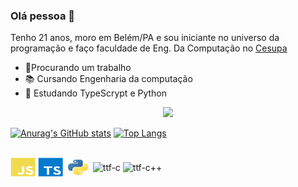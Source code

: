 ### Olá pessoa 👋

Tenho 21 anos, moro em Belém/PA e sou iniciante no universo da programação e faço faculdade de Eng. Da Computação no [Cesupa](https://www.cesupa.br/)

- 🔭Procurando um trabalho
- 📚 Cursando Engenharia da computação 
- 🌱 Estudando TypeScrypt e Python


<p align="center">
  <img src="https://cdn.discordapp.com/attachments/519597973542535181/1052347364440031322/211748.gif" width="1400">
</p>






[![Anurag's GitHub stats](https://github-readme-stats.vercel.app/api?username=Thiagottf&show_icons=true&theme=dark&include_all_commits=true&count_private=true"/)](https://github.com//github-readme-stats)
[![Top Langs](https://github-readme-stats.vercel.app/api/top-langs/?username=Thiagottf&layout&layout=compact&langs_count=7&theme=dark)](https://github.com/Thiagottf/github-readme-stats)

<div style="display: inline_block"><br>
  <img align="center" alt="ttf-Js" height="30" width="40" src="https://raw.githubusercontent.com/devicons/devicon/master/icons/javascript/javascript-plain.svg">
  <img align="center" alt="ttf-Ts" height="30" width="40" src="https://raw.githubusercontent.com/devicons/devicon/master/icons/typescript/typescript-plain.svg">
  <img align="center" alt="ttf-Python" height="30" width="40" src="https://raw.githubusercontent.com/devicons/devicon/master/icons/python/python-original.svg">
  <img align="center" alt="ttf-c" height="30" width="40" src="https://cdn.jsdelivr.net/gh/devicons/devicon/icons/c/c-original.svg">
  <img align="center" alt="ttf-c++" height="30" width="40"src="https://cdn.jsdelivr.net/gh/devicons/devicon/icons/cplusplus/cplusplus-original.svg" />
          
  ##
          
          
          
           
                      
          
</div>
